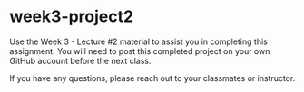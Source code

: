 # week3-project2

Use the Week 3 - Lecture #2 material to assist you in completing this assignment. 
You will need to post this completed project on your own GitHub account before the next class.

If you have any questions, please reach out to your classmates or instructor.
